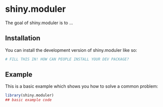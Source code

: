
# shiny.moduler

<!-- badges: start -->
<!-- badges: end -->

The goal of shiny.moduler is to ...

## Installation

You can install the development version of shiny.moduler like so:

``` r
# FILL THIS IN! HOW CAN PEOPLE INSTALL YOUR DEV PACKAGE?
```

## Example

This is a basic example which shows you how to solve a common problem:

``` r
library(shiny.moduler)
## basic example code
```

